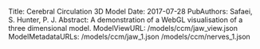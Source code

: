 Title: Cerebral Circulation 3D Model
Date: 2017-07-28
PubAuthors: Safaei, S.
	Hunter, P. J.
Abstract: A demonstration of a WebGL visualisation of a three dimensional model.
ModelViewURL: /models/ccm/jaw_view.json
ModelMetadataURLs: /models/ccm/jaw_1.json
	/models/ccm/nerves_1.json
